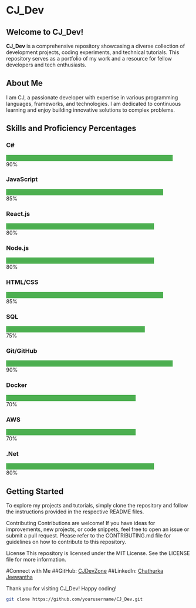 # CJ_Dev

## Welcome to CJ_Dev!

**CJ_Dev** is a comprehensive repository showcasing a diverse collection of development projects, coding experiments, and technical tutorials. This repository serves as a portfolio of my work and a resource for fellow developers and tech enthusiasts.

## About Me

I am CJ, a passionate developer with expertise in various programming languages, frameworks, and technologies. I am dedicated to continuous learning and enjoy building innovative solutions to complex problems.

## Skills and Proficiency Percentages

### C#
<div style="background-color: #4CAF50; width: 90%;">&nbsp;</div>
90%

### JavaScript
<div style="background-color: #4CAF50; width: 85%;">&nbsp;</div>
85%

### React.js
<div style="background-color: #4CAF50; width: 80%;">&nbsp;</div>
80%

### Node.js
<div style="background-color: #4CAF50; width: 80%;">&nbsp;</div>
80%

### HTML/CSS
<div style="background-color: #4CAF50; width: 85%;">&nbsp;</div>
85%

### SQL
<div style="background-color: #4CAF50; width: 75%;">&nbsp;</div>
75%

### Git/GitHub
<div style="background-color: #4CAF50; width: 90%;">&nbsp;</div>
90%

### Docker
<div style="background-color: #4CAF50; width: 70%;">&nbsp;</div>
70%

### AWS
<div style="background-color: #4CAF50; width: 70%;">&nbsp;</div>
70%

### .Net
<div style="background-color: #4CAF50; width: 80%;">&nbsp;</div>
80%

## Getting Started

To explore my projects and tutorials, simply clone the repository and follow the instructions provided in the respective README files.

Contributing
Contributions are welcome! If you have ideas for improvements, new projects, or code snippets, feel free to open an issue or submit a pull request. Please refer to the CONTRIBUTING.md file for guidelines on how to contribute to this repository.

License
This repository is licensed under the MIT License. See the LICENSE file for more information.

#Connect with Me
##GitHub:
<a href="https://github.com/CJDevZone">CJDevZone</a>
##LinkedIn:
<a href="https://www.linkedin.com/in/chathurkajeewantha/?lipi=urn%3Ali%3Apage%3Ad_flagship3_feed%3B%2Fzrw39fYQVCyEa7XHd%2FeTg%3D%3D">Chathurka Jeewantha</a>

Thank you for visiting CJ_Dev! Happy coding!
```bash
git clone https://github.com/yourusername/CJ_Dev.git
